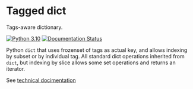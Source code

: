 Tagged dict
===========

Tags-aware dictionary.

[![Python 3.10](https://github.com/FrBrGeorge/taggedict/actions/workflows/test.yml/badge.svg)](https://github.com/FrBrGeorge/taggedict/actions/workflows/test.yml)
[![Documentation Status](https://readthedocs.org/projects/taggedict/badge/?version=latest)](https://taggedict.readthedocs.io/en/latest/?badge=latest)

Python `dict` that uses frozenset of tags as actual key, and allows indexing by subset or by individual tag. All standard dict operations inherited from `dict`, but indexing by slice allows some set operations and returns an iterator.

See [technical docimentation](https://taggedict.readthedocs.io/en/latest/)

